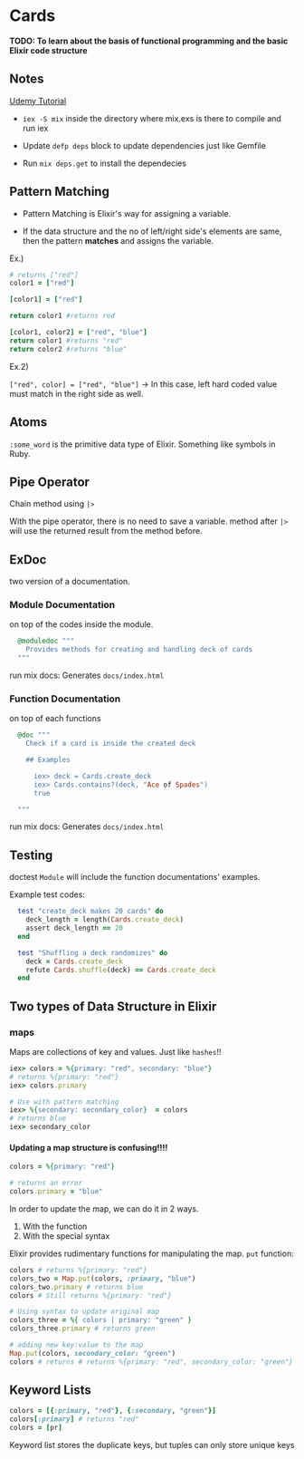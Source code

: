 # Cards

**TODO: To learn about the basis of functional programming and the basic Elixir code structure**

## Notes

[Udemy Tutorial](https://www.udemy.com/the-complete-elixir-and-phoenix-bootcamp-and-tutorial/learn/v4/overview)

* `iex -S mix` inside the directory where mix.exs is there to compile and run iex

* Update `defp deps` block to update dependencies just like Gemfile

* Run `mix deps.get` to install the dependecies

## Pattern Matching

* Pattern Matching is Elixir's way for assigning a variable.

* If the data structure and the no of left/right side's elements are same, then the pattern **matches** and assigns the variable.

Ex.)
```ruby
# returns ["red"]
color1 = ["red"]

[color1] = ["red"]

return color1 #returns red

[color1, color2] = ["red", "blue"]
return color1 #returns "red"
return color2 #returns "blue"
```

Ex.2)

`["red", color] = ["red", "blue"]` -> In this case, left hard coded value must match in the right side as well.

## Atoms

`:some_word` is the primitive data type of Elixir. Something like symbols in Ruby.


## Pipe Operator

Chain method using `|>`

With the pipe operator, there is no need to save a variable.
method after `|>` will use the returned result from the method before.

## ExDoc

two version of a documentation.

### Module Documentation
on top of the codes inside the module.

```ruby
  @moduledoc """
    Provides methods for creating and handling deck of cards
  """
```

run mix docs: Generates `docs/index.html`

### Function Documentation
on top of each functions

```ruby
  @doc """
    Check if a card is inside the created deck

    ## Examples

      iex> deck = Cards.create_deck
      iex> Cards.contains?(deck, "Ace of Spades")
      true

  """
```
run mix docs: Generates `docs/index.html`

## Testing

doctest `Module` will include the function documentations' examples.

Example test codes:
```ruby
  test "create_deck makes 20 cards" do
    deck_length = length(Cards.create_deck)
    assert deck_length == 20
  end

  test "Shuffling a deck randomizes" do
    deck = Cards.create_deck
    refute Cards.shuffle(deck) == Cards.create_deck
  end
```

## Two types of Data Structure in Elixir

### maps

Maps are collections of key and values. Just like `hashes`!!

```ruby
iex> colors = %{primary: "red", secondary: "blue"}
# returns %{primary: "red"}
iex> colors.primary

# Use with pattern matching
iex> %{secondary: secondary_color}  = colors
# returns blue
iex> secondary_color
```

#### Updating a map structure is confusing!!!!

```ruby
colors = %{primary: "red"}

# returns an error
colors.primary = "blue"
```

In order to update the map, we can do it in 2 ways.

1. With the function
2. With the special syntax

Elixir provides rudimentary functions for manipulating the map.
`put` function:

```ruby
colors # returns %{primary: "red"}
colors_two = Map.put(colors, :primary, "blue")
colors_two.primary # returns blue
colors # Still returns %{primary: "red"}

# Using syntax to update original map
colors_three = %{ colors | primary: "green" }
colors_three.primary # returns green

# adding new key:value to the map
Map.put(colors, secondary_color: "green")
colors # returns # returns %{primary: "red", secondary_color: "green"}
```

## Keyword Lists

```ruby
colors = [{:primary, "red"}, {:secondary, "green"}]
colors[:primary] # returns "red"
colors = [pr]
```
Keyword list stores the duplicate keys, but tuples can only store unique keys